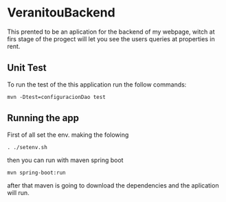 
# VeranitouBackend
This prented to be an aplication for the backend of my webpage, witch at firs stage of the progect will let you see the users queries at properties in rent.

## Unit Test
To run the test of the this application run the follow  commands:
```
mvn -Dtest=configuracionDao test
```

## Running the app
First of all set the env. making the folowing
```
. ./setenv.sh
```

then you can run with maven spring boot
```
mvn spring-boot:run
```
after that maven is going to download the dependencies and the aplication will run.
